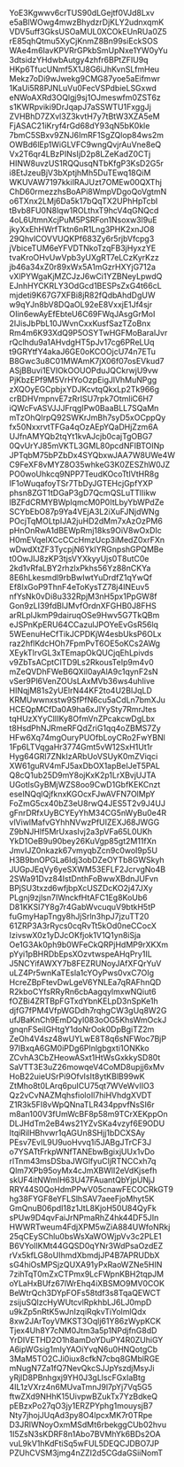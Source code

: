 YoE3Kgwwv6crTUS90dLGejtf0VJd8Lxv
e5aBlWOwg4mwzBhydzrDjKLY2udnxqmK
VDV5uff3GksUSOaMUL0XCOkEUnRUa0Z5
rE85qhQtmu5XyCjKnmZ8Bn99siEckSOS
WAe4m6IavKPVRrGPkbSmUpNxe1YW0yYu
3dtsidzYHdwbAutgy4zhfr6BPtZFIU9q
HKp6TfucUNmf5X1J8G6iJhKvnSLfmHeu
Mekz7oDi9wJwekg9CMG87yoe5aEifmwr
1KaUi5R8PJNLuVu0FecVSPdbieLSGxwd
eNWoAXRd3OQlgj9sj1OJmeswfm0ZST6z
s1KWRpviki9DrJqapJ7aSSWTU1FxggJj
ZVHBhD7ZXvl3Z3kvtH7y7tBtW3XZA5eM
FjASAC21iKryf4rGd68dY93qN5bK0kle
7bmC5SBxv9ZNJ6ImRF1SgZQlop84ws2m
OWBd6lEp1WiGLVFC9wngQvjrAuVne8eQ
Vx2T6qr4LBzPINsIjD2p8LZeKadZ0CTj
HINW8uvzUS1RQQusqNTbKfgP3KsD2G5r
i8EtJzeuBjV3bXptjhMh5DuTEwq18QiM
WKUVAW7197kkiIRAJUzt7OMEw00QXThj
ChD60rmezzhsBoAPi8WmpVDgoQoVgtmN
o6TXnx2LMj6Da5k17bQqTX2UPhHpTcbI
tBvb8FU0N8lqw1ROLthxT9hcV4qGNQcd
4oL6UtmnXcjPuM5PSRFon1Nsoxw3l9uE
jkyXxEhHWrfTktn6nR1Lng3PHK2xnJO8
29QhvlCOVVUQKPf683Zy6r5rjbVfcpg3
jVbiceTUM6eYFVDTNkoTzqFB3jHyxzYE
tvaKroOHvUwVpb3yUXgRT7eLCzKyrKzz
jb46a34xZ0r89xWx5A1mGzrHXYjG712a
vXlPYWgaKjMZCJzJ6wCi1YZBNeyLpwdQ
EJnhHYCKRLY3OdGcd1BESPsZxG4t66cL
mjdeti9K67G7XFBi8jR82fQdbAhdDgUW
w9qYJn8bV8DQaOL92eE8VxxjE1Jf4sjr
OIin6ewAyEfEbteU6C69FWqJAsgGrMoI
2IJisJbPbL10JWvnCxxKusfSazTZoBnx
Rm4m6K93XdQ9P5OSYTwHGFMoBaralJvr
rQclhdu9a1AHvdgHT5pJv17cg6PReLUq
t9GRYtfY4akaJ6GE0oKCOOjcU74n7ETu
B8Gwc3u8C01MWAmK7jX06f07osEVkud7
ASjBBuvi1EVIOkOOUOPduJQCkrwjU9vw
PjKbzEPf9M5VrHYoOzpEigJlVhMuNPgg
zXQOyEGCpbjxYDJKcvtqQkxLp2Tk966g
crBDHVmpnvE7zRrISU7rpk7OtmliC6H7
iQWcFvASVJJJFrqgIPw0BaaBLL7SQaMn
mTzOhQIrpQ92SWKrJmBh7syD5xOCppQy
fx50NxxrvtTFGa4qOzAEpYQaDHjZzm6A
UJfnAMYQb2tqYt1kvAJcjb0cajTgOBG7
0QvUrYJ85mVKTL3GML80pcdNFIBTOINp
JPTqbM75bPZbDx4SYQbxwJAA7W8UWe4W
C9FeXF8vMYZ8O35whkeG3K0ZESZhW0JZ
PO0woUhkcq9NPP7TeudKOcoTtIVtHR8g
IF1oWuqafoyTSr7TbDyJGTEHcjGpfYXP
phsn8ZGT1tDGaP3gD7QcmQSLuTTlIikw
lBZFdCRMYBWpIqmcM0P0ItLbyYbWPdZe
SCYbEbO87p9Ya4VEjA3L2iXuFJNjdWNg
POcjTqMOLtpIJA2juHD2dMm7xAzOzPM6
pHnOnRwA1dBEWpRmj18ks9OiV8wOxDIc
H0mEVqeIXCcCCcHmzUcp3iMedZ0xrFXn
wDwdXtZF3TycpjN6YkIYRGnpshGPQMBe
t0OwJIJ8zKP3tjsVYXkyyUjs0T8utC0e
2kd1vRfaLBY2rhzlxPkhs56Yz88nCKYa
8E6hLkesmdl9rbBwIwtYuDrdfZ1qYwQf
Ef8lxGoP9ThnF4eToKysTZ78j4INEuv5
nfYsNk0vDi8u332RpjM3nH5px1PpGW8f
Gon9zLI39fdBlJMvfOrdnXFGHB0J8FHS
arRLplJkmP9dairuqOSe9Hwv5G7TkQBm
eJSPnKpERU64CCazulJPOYeEvGsR56lq
5WEenuHeCfTikJCPDKjW4esbUksP6OLx
raz2hflKdcHOh7FpmPvT6OE5oKCs2AWg
XEykTlrvGL3xTEmapOkQUCjqEhLpivds
v9ZbTsACptCITD9Ls2RkousTeIp9m4v0
mZeQVDhFWeB6QXil0ayAlA9c1qynF2sN
vSer9Pl6VenZOUsLAxMVb36ws4uhIive
HINqjM81s2yUElrN44KF2to4U2BlJqLD
KRMUwwnxstw9SfPfN6cu5aCdLn7bmXJu
HCEQpMCfDa0A9ha6xJlYySty7RmrJtes
tqHUzXYyClIIKy8OfmVnZPcakcwDgLbx
t8HsdPhNJRmeRFQdZriG1qq4oZBMS7Zy
HFw6Xq74mgOuryPUOfbLoyCRo2FwYBNl
1Fp6LTVqgaHr3774Gmt5vW12SxH1Ut1r
Hyg64GRl7ZNkIzARbUoVSUyK0mZViqci
XW61guRV4mFJ5axDbOX1apBeIJeT5PAL
Q8cQ1ub25D9mY8ojKxK2p1LrXBvjUJTA
UGotlsGyBMjWZS8oo9CwD1GbfKEKCnzt
eseINQqlQjfknxKGOcxFJwAVFN7OlMpY
FoZmG5cx40bZ3eU8rwQ4JES5T2v9J4UJ
gFnrDRfxUyBCYEyYhM34CG5nWyBu0e4R
vlViwlMafvGYhhNVwzPfUIZEXJ68JWGG
Z9bNJHlf5MrUxasIvj2a3pVFa65L0UKh
YkD1OeB9u90bey26KuVgp85gt2M11fXn
JmvIJZ0nkazk67vmyqbZcn9c0woI9p5U
H3B9bnOPGLa6Idj3obDZeOYTb8GWSkyh
JUGpJEqVy6yeSXWM53EFLF2JcrvgNo4B
2SWa91Dvz84IstDnthFoBwwXBdnJUFvn
BPjSU3txzd6wfjbpXcUSZDcKO2j47JXy
PLgnj9zjlsn7IWnckfHtAFC1Eg8KoUb6
D81KKSI7Y8g7r4GabWvcuquV9btkH5tP
fuGmyHapTngy8hJjSrln3hpJ7jzuTT20
61ZRP3A3rRycs0cqRvTt5kOd0neCCocX
IzivswX0z1yDJcOKfjok1V1Q1yn8iSja
Oe1G3Ak0ph9b0WFeCkQRPjHdMP9rXKXm
pYyi1pBHRDbEpsXOzvtwspeAHqPry1IL
J5NCYifAWXY7b8FEZRUNoyJAfXFQrYuV
uLZ4Pr5wnKaTEsla1cYOyPws0vxC7OIg
HcreZBpFtevDwLgeV6YNLEa7qRAFhnQD
R2kboCYfsRRyRn6cbAagqylmxwNQiut6
fOZBi4ZRTBpFGTxdYbnKELpD3nSpKe1h
djfG7fPM4VfpWGDdh7rqhgCW3gUq8W2G
ufJBaKnCh9EmDQyI083oOG5KhsWmOckJ
gnqnFSeilGHtgY1doNrOok0DpBgiTZ2m
ZeOh4V4sz48wUYLwE8T8q6sNFWoc7BjP
97IBxqA6GM0iPDg6Plnlgbgxti1ONKko
ZCvhA3CbZHeowASxt1HtWsGxkkySD80t
SaVTT3E3uZ26mowqeV4CoMD8upjj6xMv
HoB22uieUSrPi9OfvIsIt8ytKBlB99wK
ZtMho8t0LArq6puICU75qt7WVeWvIIO3
Qz2vCvNAZMqhsfioloIl7hiHVhdgXVDT
Z1R3k5FI8vWpQNnaTLR434ppvfNsSI6r
m8an100V3fUmWcBF8p58m9TCrXEKppOn
DLJHdTm2eB4ws21YZvSKa4vzyf6E9ODU
ItqiRilHBhvwr1qAGUn8SHjj1bDCXSAy
PEsv7EvIL9U9uoHvvq1i5JABgJTrCF3J
o7YSATtFrkpWNfTANEbwBgixjUUx1vDo
rlTnm43msDSbaJWGlfyuCljRTNCCxh7q
Qlm7XPb95oyMx4cJmXBWlI2eVdKjsefh
skUF4itNWmIH63U47FAuantQbYjpUNjJ
RRY44S0QoHdmPPwV05cnawFECOCRkGT9
hg38FYGF8eYFLSlhSAV7aeeFjoMhyt5K
GmQnuB06pdI18z1JtL8KjoH50U84QyFk
sPUw9D4qvFaiJrNPmaRhZ4hk44DF5JIn
HWWRTweum4FdjXPM5wZiA884UWfoNRkj
25qCEySChlu0bsWsXaWOWjpVv3c2PLE1
B6VYoIlKMt44GQSD0qYNr3WdPsaOzdEZ
rVx5kfLG8oUIhmdXbmdjJP4B7APRUDbX
sG4hiOsMPSjzQUXA91yPxRaoWZNe5HIN
7zihTqT0mZxCTPmx9LcFWpnKBH2tqpJM
oYLaHxBUfz67lWrEhq4iXBSMO9MV0COK
BeWtrQch3DYpFOFs58tdf3s8TqaQEWCT
zsijuSQlzcHyWUtcvlRpkhbLJ6LJ0mpD
u9kZp5nRtK5wJnIzqiRqkvTiYolmlQdx
8xw2JArToyVMKST3Oqlj61Y86zWypKCK
Tjex4Uh8Y7cNM0Jtm3a5p1NPdjfnG8dD
YrDIVETHD2O1h8amDoYDuPY4R0ZUhiGY
A6ipWGsig1mIyYAOiYvqN6u0HNQotgCb
3MaM5TO2CJi0iux8cfkN7cbq8GMblRGE
mNugN7Za1fQ7NevQkcSJJpYszdjMsyJi
yRjlD8PBnhgxj9YH0J3gLlscFGxIaBtg
4IL1zVXrz4n6MUvaTmnJ9l7pYj7Vq5G5
ftwZXd9NHhK15UivpwBZukTx7YzBdkeQ
pEBzxPo27qO3jy1ERZPYphg1mouysjB7
Nty7jhojJUqAd3py8O4lpcxMK7r0TRpe
D3JRlWNoyOxmMSdMt6rbekggCUb02hvu
1I5ZsN3sKDRF8n1Abo7BVMhYk6BDs2OA
vuL9kV1hKdFtiSq5wFUL5DEQCJDBO7JP
PZUhCVSM3jmg4nZZI2d5CGdaGSiiNomT
